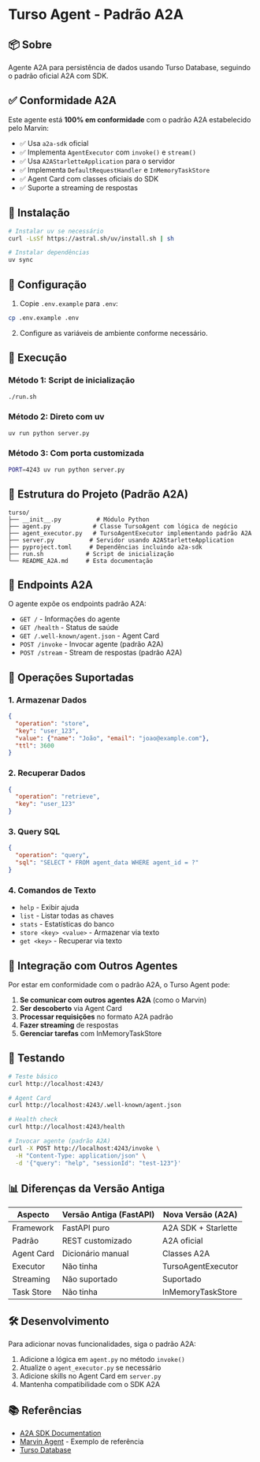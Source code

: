 # Turso Agent - Padrão A2A

## 📦 Sobre

Agente A2A para persistência de dados usando Turso Database, seguindo o padrão oficial A2A com SDK.

## ✅ Conformidade A2A

Este agente está **100% em conformidade** com o padrão A2A estabelecido pelo Marvin:

- ✅ Usa `a2a-sdk` oficial
- ✅ Implementa `AgentExecutor` com `invoke()` e `stream()`
- ✅ Usa `A2AStarletteApplication` para o servidor
- ✅ Implementa `DefaultRequestHandler` e `InMemoryTaskStore`
- ✅ Agent Card com classes oficiais do SDK
- ✅ Suporte a streaming de respostas

## 🚀 Instalação

```bash
# Instalar uv se necessário
curl -LsSf https://astral.sh/uv/install.sh | sh

# Instalar dependências
uv sync
```

## 🔧 Configuração

1. Copie `.env.example` para `.env`:
```bash
cp .env.example .env
```

2. Configure as variáveis de ambiente conforme necessário.

## 🎯 Execução

### Método 1: Script de inicialização
```bash
./run.sh
```

### Método 2: Direto com uv
```bash
uv run python server.py
```

### Método 3: Com porta customizada
```bash
PORT=4243 uv run python server.py
```

## 📝 Estrutura do Projeto (Padrão A2A)

```
turso/
├── __init__.py          # Módulo Python
├── agent.py            # Classe TursoAgent com lógica de negócio
├── agent_executor.py   # TursoAgentExecutor implementando padrão A2A
├── server.py          # Servidor usando A2AStarletteApplication
├── pyproject.toml     # Dependências incluindo a2a-sdk
├── run.sh            # Script de inicialização
└── README_A2A.md     # Esta documentação
```

## 🔌 Endpoints A2A

O agente expõe os endpoints padrão A2A:

- `GET /` - Informações do agente
- `GET /health` - Status de saúde
- `GET /.well-known/agent.json` - Agent Card
- `POST /invoke` - Invocar agente (padrão A2A)
- `POST /stream` - Stream de respostas (padrão A2A)

## 💾 Operações Suportadas

### 1. Armazenar Dados
```json
{
  "operation": "store",
  "key": "user_123",
  "value": {"name": "João", "email": "joao@example.com"},
  "ttl": 3600
}
```

### 2. Recuperar Dados
```json
{
  "operation": "retrieve",
  "key": "user_123"
}
```

### 3. Query SQL
```json
{
  "operation": "query",
  "sql": "SELECT * FROM agent_data WHERE agent_id = ?"
}
```

### 4. Comandos de Texto
- `help` - Exibir ajuda
- `list` - Listar todas as chaves
- `stats` - Estatísticas do banco
- `store <key> <value>` - Armazenar via texto
- `get <key>` - Recuperar via texto

## 🔄 Integração com Outros Agentes

Por estar em conformidade com o padrão A2A, o Turso Agent pode:

1. **Se comunicar com outros agentes A2A** (como o Marvin)
2. **Ser descoberto** via Agent Card
3. **Processar requisições** no formato A2A padrão
4. **Fazer streaming** de respostas
5. **Gerenciar tarefas** com InMemoryTaskStore

## 🧪 Testando

```bash
# Teste básico
curl http://localhost:4243/

# Agent Card
curl http://localhost:4243/.well-known/agent.json

# Health check
curl http://localhost:4243/health

# Invocar agente (padrão A2A)
curl -X POST http://localhost:4243/invoke \
  -H "Content-Type: application/json" \
  -d '{"query": "help", "sessionId": "test-123"}'
```

## 📊 Diferenças da Versão Antiga

| Aspecto | Versão Antiga (FastAPI) | Nova Versão (A2A) |
|---------|------------------------|-------------------|
| Framework | FastAPI puro | A2A SDK + Starlette |
| Padrão | REST customizado | A2A oficial |
| Agent Card | Dicionário manual | Classes A2A |
| Executor | Não tinha | TursoAgentExecutor |
| Streaming | Não suportado | Suportado |
| Task Store | Não tinha | InMemoryTaskStore |

## 🛠️ Desenvolvimento

Para adicionar novas funcionalidades, siga o padrão A2A:

1. Adicione a lógica em `agent.py` no método `invoke()`
2. Atualize o `agent_executor.py` se necessário
3. Adicione skills no Agent Card em `server.py`
4. Mantenha compatibilidade com o SDK A2A

## 📚 Referências

- [A2A SDK Documentation](https://github.com/a2a/sdk)
- [Marvin Agent](../marvin/) - Exemplo de referência
- [Turso Database](https://turso.tech)